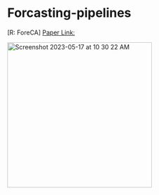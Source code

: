 # Forcasting-pipelines
[R: ForeCA]
[Paper Link:](https://link.springer.com/chapter/10.1007/978-981-16-2377-6_1)

<img width="330" alt="Screenshot 2023-05-17 at 10 30 22 AM" src="https://github.com/spawar2/Forcasting-pipelines/assets/25118302/e1e43a61-3a43-4cb0-9e12-142e29ea6f58">
